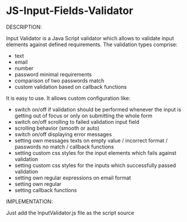 # JS-Input-Fields-Validator
DESCRIPTION:

Input Validator is a Java Script validator which allows to validate input elements against defined requirements. The validation types comprise:
- text
- email 
- number
- password minimal requirements
- comparison of two passwords match
- custom validation based on callback functions


It is easy to use. It allows custom configuration like:
- switch on/off if validation should be performed whenever the input is getting out of focus or only on submitting the whole form
- switch on/off scrolling to failed validation input field
- scrolling behavior (smooth or auto)
- switch on/off displaying error messages 
- setting own messages texts on empty value / incorrect format / passwords no match / callback functions
- setting custom css styles for the input elements which fails against validation
- setting custom css styles for the inputs which successfully passed validation
- setting own regular expressions on email format
- setting own regular 
- setting callback functions 

IMPLEMENTATION:

Just add the InputValidator.js file as the script source <script src='InputValidator.js'> and initialize the Validator class.
When initializing the class, you pass all the configurations which you require as an object parameter. All the input elements to be validated must have data-inputvalidator attribute with specific options as the attribute value. You can user whatever number of your message or callback variable. Just NOTE that message0 is reserved for the message displaying on empty (not filled out) input, so start numbering your messages with message1, message2 or whatever number except for 0.
Each parameter is separated by '&' sign and must be set in one of the following ways:

FORMAT OF data-inputvalidator:

data-inputvalidator="type&messageID&callbackID&messageID" 
or 
in case of passwords validation (comparison of two passwords match) you add one more message like data-inputvalidator="password&messageID&messageID&callbackID&messageID"

- data-inputvalidator="text" -> validates only if the value is empty

- data-inputvalidator="text&&callback1&message5" -> will call the callback function (callback function assigned to callback1 variable in the your configuration) which displays message5, NOTICE that there are two '&&' after the type, it is because the second parameter should be message, so if there is no message, you just omit it and put next '&' separator sign
   
- data-inputvalidator="email&message1&callback2&message8" -> validates email, if in incorrect format, message1 will be displayed, if not empty, callback2 is called and if false returned, it will display meesage8

- data-inputvalidator="digit@message2" -> if not a number, display message 2

- data-inputvalidator="digit@message2&callback2&message3" -> if not a number, display message 2, if number is valid, call the callback2 function which will display message3 on false return

- data-inputvalidator="password1&message4&message5" -> if not correct format of password, display message4, if there exists second input field for re-entering password and it does not match this one, display message5; NOTE that password type MUST ALWAYS by as password1 variable and the second password as password2 (even if there is only one password field, you must name the variable password1 !!!)

- data-inputvalidator="password2&message4&message5" -> the same settings as password1


CALLBACK FUNCTIONS:

Callback functions can be called on whatever input except for passwords (minimal requirements for password format is passed as a regex in your custom options, as a default it is set 6 up to 20 characters and at least one uppercase letter and one digit.

Due to callback functions you can make whatever additional check which you want, for instance check if the text field is of at least x length, or make the callback function which checks if the entered email already exists in your database etc. 

For instance, you can validate if any option from <select> element was selected, see the example code below. BUT KEEP IN MIND, if there is no message after the 'text' type and you want to set callback on that element, DON'T FORGET TO SEPARATE WITH TWO '&&' (data-inputvalidator['text&&callbackID&messageID']) !!!!!!


SUBMITTING THE FORM:

When submitting the form (doesn't have to be form, it could be e.g. a div wrapper of the input elements) you call a class method validateForm(parent element) with a parent element (form / div / section or whatever) as a parameter of the method. Assign a variable to this calling method, the method returns true or false based on if all the input fields were validated successfully or failed. If true is returned, make you action (submit the form etc.).


EXAMPLES:

```
// EXAMPLE of html input fields wrapped in the form parent element:

 <form id='testForm'>
    <input type='text' data-inputvalidator='text&&callback1&message1' placeholder="Enter text"><br><br>
    <input type='text' data-inputvalidator='email&message2&callback2&message3' placeholder="Enter email"><br><br>
    <input type='text' data-inputvalidator='digit&message4' placeholder="Enter number"><br><br>
    <input type='text' data-inputvalidator='password1&message5&message6' placeholder="Enter password"><br><br>
    <input type='text' data-inputvalidator='password2&message5&message6' placeholder="Enter password"><br><br><br>
    <select data-inputvalidator='text&&callback3&message7'>
      <option value='default_value'>How old are you?</option>
      <option value='between0_30'>0 - 30 years</option>
      <option value='between30-60'>30 - 60 years</option>
      <option value='between60_more'>60 and more</option>
    </select>
    <input type='submit' value='Submit'>
 </form>
 
```

EXAMPLE of initialization of the class with custom configuration, two callback functions and calling the final check on submitting the form:

```
<script>

// callback1 function - for instance, allow only text of at least 3 chars
const testText = (text_value)=> {
    return text_value.length >= 3 ? true : false;
}

// callback2 function - for instance, the domain must be gmail.com
const testEmail = (email)=> { 
  const [first_part, domain_name] = email.split('@');
  return (domain_name === 'gmail.com') ? true : false;
}

// callback3 function - check if any option was selected
const testSelect = (selected_value)=> {
  if(selected_value === 'default_value') {
    return false;
  }
  else {
    return true;
  }
}

// instantiate Validator 
const inst = new Validator({
            validate_only_on_submit: false,
            scroll_to_input: true,
            scroll_behavior: 'smooth',
            error_message_display: true,
            custom_styles_change: {
                borderColor: 'red',
                borderRadius: '5px'
            },
            custom_styles_initial: {
                borderColor: 'grey'
            },
            error_messages: {
              // message0 is always intended for not filled input 
              message0: 'The field cannot be empty', 
              message1: 'Text field must be at least 3 characters long',
              message2: 'Not valid email format',
              message3: 'Email must be at gmail.com domain',
              message4: 'Not a number',
              message5: 'Password must be at least 6 chars long and must contain an uppercase letter and a number',
              message6: 'Passwords DO NOT match',
              message7: 'You must select some option'
            },
            error_message_styles: {
              marginBottom: '5px',
              color: 'red'
            },
            callbacks: {
              callback1: testText,
              callback2: testEmail,
              callback3: testSelect
            }
    });
// add event listener on submitting the form
document.getElementById('testForm').addEventListener('submit', (e)=>{
  e.preventDefault();
  // launch validation of all fields within the parent element (testForm) = return true if all field are ok, else return false
  const result = inst.validateForm(document.getElementById('testForm'));  
  if(result) {
    alert('Validation of all fields succeeded!!!');
  }
  else {
    alert('Validation of all fields failed!!!');
  }

});
  
</script>

```







